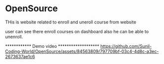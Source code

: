 # OpenSource

THis is website related to enroll and uneroll course from website 

user can see there enroll courses on dashboard also he can be able to unenroll.


************ Demo video  *******************
https://github.com/Sunil-Coding-World/OpenSource/assets/84563809/797709bf-03c4-4d8c-a3ec-2673637ae1c6

